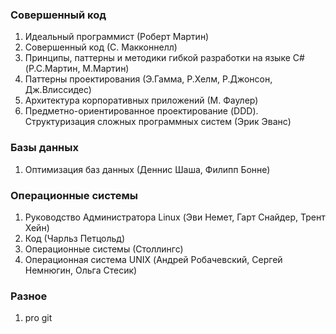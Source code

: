 ### Совершенный код
1. Идеальный программист (Роберт Мартин)
1. Совершенный код (С. Макконнелл)
1. Принципы, паттерны и методики гибкой разработки на языке C# (Р.С.Мартин, М.Мартин)
1. Паттерны проектирования (Э.Гамма, Р.Хелм, Р.Джонсон, Дж.Влиссидес)
1. Архитектура корпоративных приложений (М. Фаулер)
1. Предметно-ориентированное проектирование (DDD). Структуризация сложных программных систем (Эрик Эванс)

### Базы данных
1. Оптимизация баз данных (Деннис Шаша, Филипп Бонне)

### Операционные системы
1. Руководство Администратора Linux (Эви Немет, Гарт Снайдер, Трент Хейн)
1. Код (Чарльз Петцольд)
1. Операционные системы (Столлингс)
1. Операционная система UNIX (Андрей Робачевский, Сергей Немнюгин, Ольга Стесик)

### Разное
1. pro git